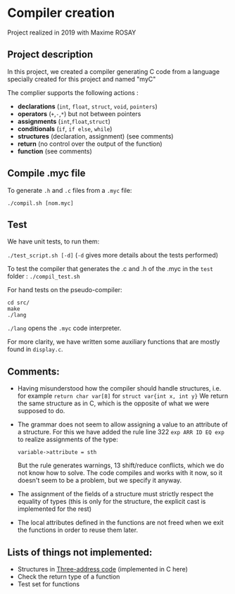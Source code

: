 # Compiler creation 
Project realized in 2019 with Maxime ROSAY

## Project description
In this project, we created a compiler generating C code from a language specially created for this project and named "myC"

The complier supports the following actions :
- **declarations** (```int```, ```float```, ```struct```, ```void```, ```pointers```)
- **operators** (```+```,```-```,```*```) but not between pointers
- **assignments** (```int```,```float```,```struct```)
- **conditionals** (```if```, ```if else```, ```while```)
- **structures** (declaration, assignment) (see comments)
- **return** (no control over the output of the function)
- **function** (see comments)

## Compile .myc file

To generate ```.h``` and ```.c``` files from a ```.myc``` file:

```./compil.sh [nom.myc]```

## Test

We have unit tests, to run them:

```./test_script.sh [-d]```
(```-d``` gives more details about the tests performed)

To test the compiler that generates the .c and .h of the .myc in the ```test``` folder :
```./compil_test.sh```

For hand tests on the pseudo-compiler:
```
cd src/
make
./lang
```

```./lang``` opens the ```.myc``` code interpreter.

For more clarity, we have written some auxiliary functions that are mostly found in ```display.c```.

## Comments:
- Having misunderstood how the compiler should handle structures, i.e. for example ```return char var[8]``` for ```struct var{int x, int y}```
  We return the same structure as in C, which is the opposite of what we were supposed to do.
 
- The grammar does not seem to allow assigning a value to an attribute of a structure.
  For this we have added the rule line 322 ```exp ARR ID EQ exp``` to realize assignments of the type:
  
    ```variable->attribute = sth```
    
  But the rule generates warnings, 13 shift/reduce conflicts, which we do not know how to solve.
  The code compiles and works with it now, so it doesn't seem to be a problem, but we specify it anyway.

- The assignment of the fields of a structure must strictly respect the equality of types (this is only for the structure, the explicit cast is implemented for the rest)

- The local attributes defined in the functions are not freed when we exit the functions in order to reuse them later.


## Lists of things not implemented:
- Structures in [Three-address code](https://en.wikipedia.org/wiki/Three-address_code) (implemented in C here)
- Check the return type of a function
- Test set for functions
